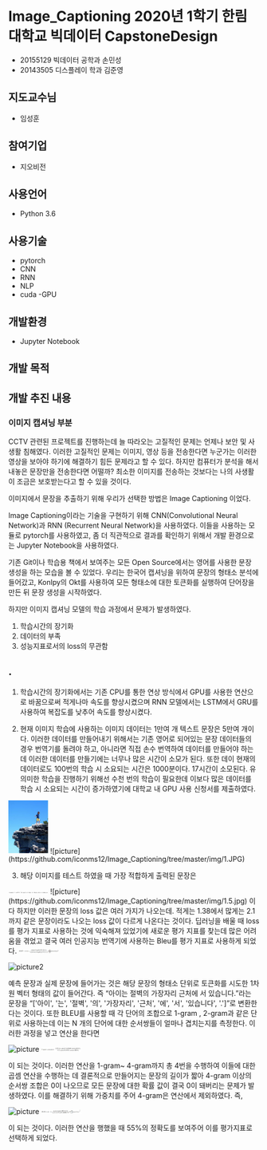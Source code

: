 # Image_Captioning 2020년 1학기 한림대학교 빅데이터 CapstoneDesign
- 20155129 빅데이터 공학과 손민성
- 20143505 디스플레이 학과 김준영 

## 지도교수님
- 임성훈

## 참여기업
- 지오비전

## 사용언어
- Python 3.6

## 사용기술
- pytorch
- CNN
- RNN
- NLP
- cuda -GPU

## 개발환경 
- Jupyter Notebook

## 개발 목적

## 개발 추진 내용

### 이미지 캡셔닝 부분

CCTV 관련된 프로젝트를 진행하는데 늘 따라오는 고질적인 문제는 언제나 보안 및 사생활 침해였다. 이러한 고질적인 문제는 이미지, 영상 등을 전송한다면 누군가는 이러한 영상을 보아야 하기에 해결하기 힘든 문제라고 할 수 있다. 하지만 컴퓨터가 분석을 해서 내놓은 문장만을 전송한다면 어떨까? 최소한 이미지를 전송하는 것보다는 나의 사생활이 조금은 보호받는다고 할 수 있을 것이다. 

이미지에서 문장을 추출하기 위해 우리가 선택한 방법은 Image Captioning 이었다.

Image Captioning이라는 기술을 구현하기 위해 CNN(Convolutional Neural Network)과 RNN (Recurrent Neural Network)을 사용하였다. 이들을 사용하는 모듈로 pytorch를 사용하였고, 좀 더 직관적으로 결과를 확인하기 위해서 개발 환경으로는 Jupyter Notebook을 사용하였다.

기존 Git이나 학습용 책에서 보여주는 모든 Open Source에서는 영어를 사용한 문장 생성을 하는 모습을 볼 수 있었다. 우리는 한국어 캡셔닝을 위하여 문장의 형태소 분석에 들어갔고, Konlpy의 Okt를 사용하여 모든 형태소에 대한 토큰화를 실행하여 단어장을 만든 뒤 문장 생성을 시작하였다.

하지만 이미지 캡셔닝 모델의 학습 과정에서 문제가 발생하였다.
1. 학습시간의 장기화 
2. 데이터의 부족
3. 성능지표로서의 loss의 무관함

.
--- 


1. 학습시간의 장기화에서는 기존 CPU를 통한 연상 방식에서 GPU를 사용한 연산으로 바꿈으로써 적게나마 속도를 향상시켰으며 RNN 모델에서는 LSTM에서 GRU를 사용하여 복잡도를 낮추어 속도를 향상시켰다.

2. 현재 이미지 학습에 사용하는 이미지 데이터는 1만여 개 텍스트 문장은 5만여 개이다. 이러한 데이터를 만들어내기 위해서는 기존 영어로 되어있는 문장 데이터들의 경우 번역기를 돌려야 하고, 아니라면 직접 손수 번역하여 데이터를 만들어야 하는데 이러한 데이터를 만들기에는 너무나 많은 시간이 소모가 된다. 또한 데이 현재의 데이터로도 100번의 학습 시 소요되는 시간은 1000분이다. 17시간이 소모된다. 유의미한 학습을 진행하기 위해선 수천 번의 학습이 필요한데 이보다 많은 데이터를 학습 시 소요되는 시간이 증가하였기에 대학교 내 GPU 사용 신청서를 제출하였다.
<img src='./img/1.JPG' width="80" />
![picture](https://github.com/iconms12/Image_Captioning/tree/master/img/1.JPG)

3. 해당 이미지를 테스트 하였을 때 가장 적합하게 출력된 문장은

<img src='./img/1.5.JPG' width="80" />
![picture](https://github.com/iconms12/Image_Captioning/tree/master/img/1.5.jpg)
이다 하지만 이러한 문장의 loss 값은 여러 가지가 나오는데. 적게는 1.38에서 많게는 2.1까지 같은 문장이라도 나오는 loss 값이 다르게 나온다는 것이다. 딥러닝을 배울 때 loss를 평가 지표로 사용하는 것에 익숙해져 있었기에 새로운 평가 지표를 찾는데 많은 어려움을 겪었고 결국 여러 인공지능 번역기에 사용하는 Bleu를 평가 지표로 사용하게 되었다.

<img src='./img/2.JPG' width="80" />

![picture2](https://github.com/iconms12/Image_Captioning/tree/master/img/2.jpg)

예측 문장과 실제 문장에 들어가는 것은 해당 문장의 형태소 단위로 토큰화를 시도한 1차원 벡터 형태의 값이 들어간다.
즉 “아이는 절벽의 가장자리 근처에 서 있습니다.”라는 문장을
“['아이', '는', '절벽', '의', '가장자리', '근처', '에', '서', '있습니다', '.']”로 변환한다는 것이다.
또한 BLEU를 사용할 때 각 단어의 조합으로 1-gram , 2-gram과 같은 단위로 사용하는데 이는 N 개의 단어에 대한 순서쌍들이 얼마나 겹치는지를 측정한다. 이러한 과정을 넣고 연산을 한다면

![picture](https://github.com/iconms12/Image_Captioning/tree/master/img/3.jpg)
<img src='./img/3.JPG' width="80" />

이 되는 것이다. 이러한 연산을 1-gram~ 4-gram까지 총 4번을 수행하여 이들에 대한 곱셈 연산을 수행하는 데 결론적으로 만들어지는 문장의 길이가 짧아 4-gram 이상의 순서쌍 조합은 0이 나오므로 모든 문장에 대한 확률 값이 결국 0이 돼버리는 문제가 발생하였다. 이를 해결하기 위해 가중치를 주어 4-gram은 연산에서 제외하였다. 즉,

![picture](https://github.com/iconms12/Image_Captioning/tree/master/img/4.jpg)
<img src='./img/4.JPG' width="80" />

이 되는 것이다. 이러한 연산을 행했을 때 55%의 정확도를 보여주어 이를 평가지표로 선택하게 되었다.